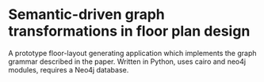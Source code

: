 # Semantic-driven graph transformations in floor plan design

A prototype floor-layout generating application which implements the graph
grammar described in the paper. Written in Python, uses cairo and neo4j
modules, requires a Neo4j database.
